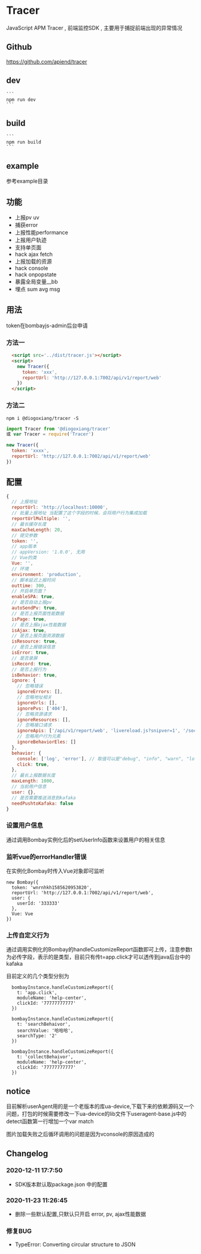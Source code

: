 # Tracer

JavaScript APM Tracer , 前端监控SDK , 主要用于捕捉前端出现的异常情况


## Github 

  https://github.com/apiend/tracer

## dev

    ```
    npm run dev
    ```

## build

    ```
    npm run build
    ```

## example

参考example目录

## 功能

* 上报pv uv
* 捕获error
* 上报性能performance
* 上报用户轨迹
* 支持单页面
* hack ajax fetch
* 上报加载的资源
* hack console
* hack onpopstate
* 暴露全局变量__bb
* 埋点 sum avg msg

## 用法

token在bombayjs-admin后台申请

### 方法一
```html
  <script src='../dist/tracer.js'></script>
  <script>
    new Tracer({
      token: 'xxx',
      reportUrl: 'http://127.0.0.1:7002/api/v1/report/web'
    })
  </script>
```

### 方法二
```
npm i @diogoxiang/tracer -S
```

```js
import Tracer from '@diogoxiang/tracer'
或 var Tracer = require('Tracer')

new Tracer({
  token: 'xxxx',
  reportUrl: 'http://127.0.0.1:7002/api/v1/report/web'
})
```

## 配置
```js
{
  // 上报地址
  reportUrl: 'http://localhost:10000',
  // 批量上报地址 当配置了这个字段的时候，会将用户行为集成加载
  reportUrlMultiple: '',
  // 最长缓存长度
  maxCacheLength: 20,
  // 提交参数
  token: '',
  // app版本
  // appVersion: '1.0.0', 无用
  // Vue的类
  Vue: '',
  // 环境
  environment: 'production',
  // 脚本延迟上报时间
  outtime: 300,
  // 开启单页面？
  enableSPA: true,
  // 是否自动上报pv
  autoSendPv: true,
  // 是否上报页面性能数据
  isPage: true,
  // 是否上报ajax性能数据
  isAjax: true,
  // 是否上报页面资源数据
  isResource: true,
  // 是否上报错误信息
  isError: true,
  // 是否录屏
  isRecord: true,
  // 是否上报行为
  isBehavior: true,
  ignore: {
    // 忽略错误
    ignoreErrors: [],
    // 忽略地址相关
    ignoreUrls: [],
    ignorePvs: ['404'],
    // 忽略资源请求
    ignoreResources: [],
    // 忽略接口请求
    ignoreApis: ['/api/v1/report/web', 'livereload.js?snipver=1', '/sockjs-node/info'],
    // 忽略用户行为元素
    ignoreBehaviorEles: []
  },
  behavior: {
    console: ['log', 'error'], // 取值可以是"debug", "info", "warn", "log", "error"
    click: true,
  },
  // 最长上报数据长度
  maxLength: 1000,
  // 当前用户信息
  user: {},
  // 是否需要推送消息到kafaka
  needPushtoKafaka: false
}

```

### 设置用户信息
通过调用Bombay实例化后的setUserInfo函数来设置用户的相关信息

### 监听vue的errorHandler错误
在实例化Bombay时传入Vue对象即可监听
```
new Bombay({
  token: 'wnrnhkh1585620953820',
  reportUrl: 'http://127.0.0.1:7002/api/v1/report/web',
  user: {
    userId: '333333'
  },
  Vue: Vue
})
```

### 上传自定义行为
通过调用实例化的Bombay的handleCustomizeReport函数即可上传，注意参数t为必传字段，表示的是类型，目前只有传t=app.click才可以透传到java后台中的kafaka

目前定义的几个类型分别为
```
  bombayInstance.handleCustomizeReport({
    t: 'app.click',
    moduleName: 'help-center',
    clickId: '77777777777'
  })

  bombayInstance.handleCustomizeReport({
    t: 'searchBehaivor',
    searchValue: '哈哈哈',
    searchType: '2'
  })

  bombayInstance.handleCustomizeReport({
    t: 'collectBehaivor',
    moduleName: 'help-center',
    clickId: '77777777777'
  })

```



## notice 
目前解析userAgent用的是一个老版本的库ua-device,下载下来的依赖源码又一个问题，打包的时候需要修改一下ua-device的lib文件下useragent-base.js中的detect函数第一行增加一个var match

<!-- ![avatar](/example/fix.png) -->

图片加载失败之后循环调用的问题是因为vconsole的原因造成的



## Changelog

### 2020-12-11 17:7:50

- SDK版本默认取package.json 中的配置

### 2020-11-23 11:26:45

- 删除一些默认配置,只默认只开启 error, pv, ajax性能数据


### 修复BUG
- TypeError: Converting circular structure to JSON